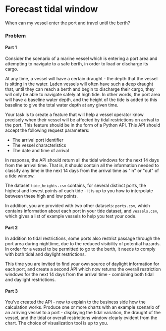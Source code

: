# Forecast tidal window

When can my vessel enter the port and travel until the berth?

### Problem

#### Part 1

Consider the scenario of a marine vessel which is entering a port area and attempting to navigate to a safe berth, in order to load or discharge its cargo.

At any time, a vessel will have a certain draught - the depth that the vessel is sitting in the water. Laden vessels will often have such a deep draught that, until they can reach a berth and begin to discharge their cargo, they will only be able to navigate safely at high tide. In other words, the port area will have a baseline water depth, and the height of the tide is added to this baseline to give the total water depth at any given time.

Your task is to create a feature that will help a vessel operator know precisely when their vessel will be affected by tidal restrictions on arrival to the port.
This feature should be in the form of a Python API. This API should accept the following request parameters:
- The arrival port identifier
- The vessel characteristics
- The date and time of arrival

In response, the API should return all the tidal windows for the next 14 days from the arrival time. That is, it should contain all the information needed to classify any time in the next 14 days from the arrival time as "in" or "out" of a tide window.

The dataset `tide_heights.csv` contains, for several distinct ports, the highest and lowest points of each tide - it is up to you how to interpolate between these high and low points.

In addition, you are provided with two other datasets: `ports.csv`, which contains information about each port in your tide dataset, and `vessels.csv`, which gives a list of example vessels to help you test your code.

#### Part 2

In addition to tidal restrictions, some ports also restrict passage through the port area during nighttime, due to the reduced visibility of potential hazards. In order for a vessel to be permitted to go to the berth, it needs to comply with both tidal and daylight restrictions.

This time you are invited to find your own source of daylight information for each port, and create a second API which now returns the overall restriction windows for the next 14 days from the arrival time - combining both tidal and daylight restrictions.

#### Part 3

You've created the API - now to explain to the business side how the calculation works. Produce one or more charts with an example scenario of an arriving vessel to a port - displaying the tidal variation, the draught of the vessel, and the tidal or overall restrictions window clearly evident from the chart. The choice of visualization tool is up to you.